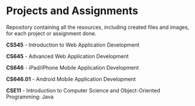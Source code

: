 # Projects and Assignments
Repository containing all the resources, including created files and images, for each project or assignment done.

**CS545** - Introduction to Web Application Development

**CS645** - Advanced Web Application Development

**CS646** - iPad/iPhone Mobile Application Development

**CS646.01** - Android Mobile Application Development

**CSE11** - Introduction to Computer Science and Object-Oriented Programming: Java
